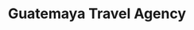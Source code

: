 ---
title: "Guatemaya Travel Agency"
url: /antigua-guatemala/guatemaya-travel-agency/
shop: Reisebüro
---